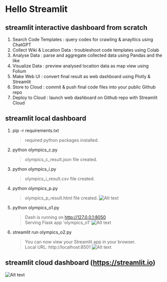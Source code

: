 # Hello Streamlit

## streamlit interactive dashboard from scratch

1. Search Code Templates : query codes for crawling & anayltics using ChatGPT
2. Collect Wiki & Location Data : troubleshoot code templates using Colab
3. Analyse Data : parse and aggregate collected data using Pandas and the like
4. Visualize Data : preview analysed location data as map view using Folium
5. Make Web UI : convert final result as web dashboard using Plotly & Streamlit
6. Store to Cloud : commit & push final code files into your public Github repo
7. Deploy to Cloud : launch web dashboard on Github repo with Streamlit Cloud

## streamlit local dashboard

1. pip -r requirements.txt
    > required python packages installed.
2. python olympics_c.py
    > olympics_c_result.json file created.
3. python olympics_i.py
    > olympics_i_result.csv file created.
4. python olympics_p.py
    > olympics_p_result.html file created.
    > ![Alt text](https://github.com/toweringcloud/hello-streamlit/blob/master/olympics_p_result.png)
5. python olympics_o1.py
    > Dash is running on http://127.0.0.1:8050<br>
    > Serving Flask app 'olympics_o1'
    > ![Alt text](https://github.com/toweringcloud/hello-streamlit/blob/master/olympics_o1_result.png)
6. streamlit run olympics_o2.py
    > You can now view your Streamlit app in your browser.<br>
    > Local URL: http://localhost:8501
    > ![Alt text](https://github.com/toweringcloud/hello-streamlit/blob/master/olympics_o2_result.png)

## streamlit cloud dashboard (https://streamlit.io)

![Alt text](https://github.com/toweringcloud/hello-streamlit/blob/master/olympics_o2_result_map.png)
